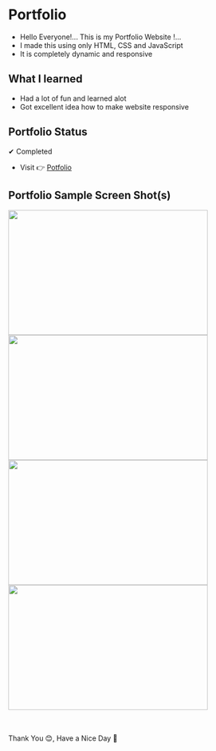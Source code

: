 # Portfolio
- Hello Everyone!... This is my Portfolio Website !...
- I made this using only HTML, CSS and JavaScript
- It is completely dynamic and responsive

## **What I learned**
- Had a lot of fun and learned alot
- Got excellent idea how to make website responsive

## **Portfolio Status**
✔ Completed <br> 
- Visit 👉 <a href="https://shivanand6342.github.io/Portfolio/" target="_blank">Potfolio</a>

## **Portfolio Sample Screen Shot(s)**

<img align="left" width="400" height="250" src="https://i.ibb.co/LNSWxbN/1.png">
<img width="400" height="250" src="https://i.postimg.cc/sDGr2NjD/2.png">
<img align="left" width="400" height="250" src="https://i.ibb.co/GFRzW31/3.png">
<img width="400" height="250" src="https://i.postimg.cc/7YrkfNf3/4.png">
<br><br><br>


Thank You 😊, Have a Nice Day 🖤
